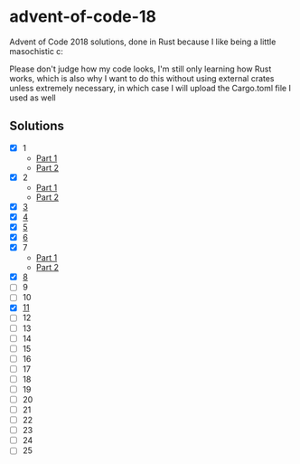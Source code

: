 # advent-of-code-18
Advent of Code 2018 solutions, done in Rust because I like being a little masochistic c:

Please don't judge how my code looks, I'm still only learning how Rust works, which is also why I want to do this without using external crates unless extremely necessary, in which case I will upload the Cargo.toml file I used as well

## Solutions
- [x] 1
    - [Part 1](https://github.com/crnbrdrck/advent-of-code-18/blob/master/01/01.rs)
    - [Part 2](https://github.com/crnbrdrck/advent-of-code-18/blob/master/01/02.rs)
- [x] 2
    - [Part 1](https://github.com/crnbrdrck/advent-of-code-18/blob/master/02/01.rs)
    - [Part 2](https://github.com/crnbrdrck/advent-of-code-18/blob/master/02/02.rs)
- [x] [3](https://github.com/crnbrdrck/advent-of-code-18/blob/master/03/answers.rs)
- [x] [4](https://github.com/crnbrdrck/advent-of-code-18/blob/master/04/answers.rs)
- [x] [5](https://github.com/crnbrdrck/advent-of-code-18/blob/master/05/answers.rs)
- [x] [6](https://github.com/crnbrdrck/advent-of-code-18/blob/master/06/answers.rs)
- [x]  7
    - [Part 1](https://github.com/crnbrdrck/advent-of-code-18/blob/master/07/01.rs)
    - [Part 2](https://github.com/crnbrdrck/advent-of-code-18/blob/master/07/02.rs)
- [x] [8](https://github.com/crnbrdrck/advent-of-code-18/blob/master/08/answers.rs)
- [ ] 9
- [ ] 10
- [x] [11](https://github.com/crnbrdrck/advent-of-code-18/blob/master/11/answers.rs)
- [ ] 12
- [ ] 13
- [ ] 14
- [ ] 15
- [ ] 16
- [ ] 17
- [ ] 18
- [ ] 19
- [ ] 20
- [ ] 21
- [ ] 22
- [ ] 23
- [ ] 24
- [ ] 25
